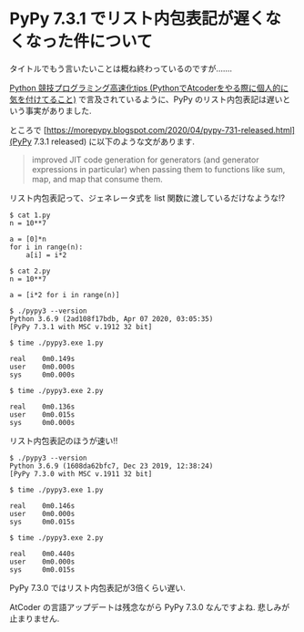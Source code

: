 # PyPy 7.3.1 でリスト内包表記が遅くなくなった件について

タイトルでもう言いたいことは概ね終わっているのですが…….

[Python 競技プログラミング高速化tips (PythonでAtcoderをやる際に個人的に気を付けてること)](https://juppy.hatenablog.com/entry/2019/06/14/Python_%E7%AB%B6%E6%8A%80%E3%83%97%E3%83%AD%E3%82%B0%E3%83%A9%E3%83%9F%E3%83%B3%E3%82%B0%E9%AB%98%E9%80%9F%E5%8C%96tips_%28Python%E3%81%A7Atcoder%E3%82%92%E3%82%84%E3%82%8B%E9%9A%9B%E3%81%AB%E5%80%8B#Pypy%E3%81%98%E3%82%83%E3%81%A0%E3%82%81%E3%81%AA%E3%82%82%E3%81%AE) で言及されているように、PyPy のリスト内包表記は遅いという事実がありました.


ところで [https://morepypy.blogspot.com/2020/04/pypy-731-released.html](PyPy 7.3.1 released) に以下のような文があります.

> improved JIT code generation for generators (and generator expressions in particular) when passing them to functions like sum, map, and map that consume them.

リスト内包表記って、ジェネレータ式を list 関数に渡しているだけなような!?

```
$ cat 1.py
n = 10**7

a = [0]*n
for i in range(n):
    a[i] = i*2

$ cat 2.py
n = 10**7

a = [i*2 for i in range(n)]

$ ./pypy3 --version
Python 3.6.9 (2ad108f17bdb, Apr 07 2020, 03:05:35)
[PyPy 7.3.1 with MSC v.1912 32 bit]

$ time ./pypy3.exe 1.py

real    0m0.149s
user    0m0.000s
sys     0m0.000s

$ time ./pypy3.exe 2.py

real    0m0.136s
user    0m0.015s
sys     0m0.000s
```

リスト内包表記のほうが速い!!

```
$ ./pypy3 --version
Python 3.6.9 (1608da62bfc7, Dec 23 2019, 12:38:24)
[PyPy 7.3.0 with MSC v.1911 32 bit]

$ time ./pypy3.exe 1.py

real    0m0.146s
user    0m0.000s
sys     0m0.015s

$ time ./pypy3.exe 2.py

real    0m0.440s
user    0m0.000s
sys     0m0.015s
```

PyPy 7.3.0 ではリスト内包表記が3倍くらい遅い.

AtCoder の言語アップデートは残念ながら PyPy 7.3.0 なんですよね. 悲しみが止まりません.
